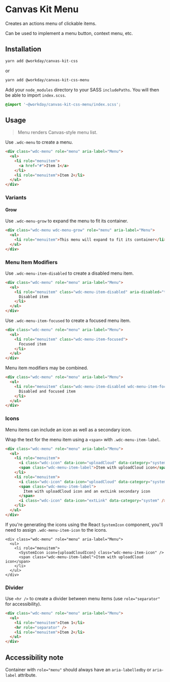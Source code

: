 # Canvas Kit Menu

Creates an actions menu of clickable items.

Can be used to implement a menu button, context menu, etc.

## Installation

```sh
yarn add @workday/canvas-kit-css
```

or

```sh
yarn add @workday/canvas-kit-css-menu
```

Add your `node_modules` directory to your SASS `includePaths`. You will then be able to import
`index.scss`.

```scss
@import '~@workday/canvas-kit-css-menu/index.scss';
```

## Usage

> Menu renders Canvas-style menu list.

Use `.wdc-menu` to create a menu.

```html
<div class="wdc-menu" role="menu" aria-label="Menu">
  <ul>
    <li role="menuitem">
      <a href="#">Item 1</a>
    </li>
    <li role="menuitem">Item 2</li>
  </ul>
</div>
```

### Variants

#### Grow

Use `.wdc-menu-grow` to expand the menu to fit its container.

```html
<div class="wdc-menu wdc-menu-grow" role="menu" aria-label="Menu">
  <ul>
    <li role="menuitem">This menu will expand to fit its container</li>
  </ul>
</div>
```

### Menu Item Modifiers

Use `.wdc-menu-item-disabled` to create a disabled menu item.

```html
<div class="wdc-menu" role="menu" aria-label="Menu">
  <ul>
    <li role="menuitem" class="wdc-menu-item-disabled" aria-disabled="true">
      Disabled item
    </li>
  </ul>
</div>
```

Use `.wdc-menu-item-focused` to create a focused menu item.

```html
<div class="wdc-menu" role="menu" aria-label="Menu">
  <ul>
    <li role="menuitem" class="wdc-menu-item-focused">
      Focused item
    </li>
  </ul>
</div>
```

Menu item modifiers may be combined.

```html
<div class="wdc-menu" role="menu" aria-label="Menu">
  <ul>
    <li role="menuitem" class="wdc-menu-item-disabled wdc-menu-item-focused">
      Disabled and focused item
    </li>
  </ul>
</div>
```

### Icons

Menu items can include an icon as well as a secondary icon.

Wrap the text for the menu item using a `<span>` with `.wdc-menu-item-label`.

```html
<div class="wdc-menu" role="menu" aria-label="Menu">
  <ul>
    <li role="menuitem">
      <i class="wdc-icon" data-icon="uploadCloud" data-category="system" />
      <span class="wdc-menu-item-label">Item with uploadCloud icon</span>
    </li>
    <li role="menuitem">
      <i class="wdc-icon" data-icon="uploadCloud" data-category="system" />
      <span class="wdc-menu-item-label">
        Item with uploadCloud icon and an extLink secondary icon
      </span>
      <i class="wdc-icon" data-icon="extLink" data-category="system" />
    </li>
  </ul>
</div>
```

If you're generating the icons using the React `SystemIcon` component, you'll need to assign
`.wdc-menu-item-icon` to the icons.

```tsx
<div class="wdc-menu" role="menu" aria-label="Menu">
  <ul>
    <li role="menuitem">
      <SystemIcon icon={uploadCloudIcon} class="wdc-menu-item-icon" />
      <span class="wdc-menu-item-label">Item with uploadCloud icon</span>
    </li>
  </ul>
</div>
```

### Divider

Use `<hr />` to create a divider between menu items (use `role="separator"` for accessibility).

```html
<div class="wdc-menu" role="menu" aria-label="Menu">
  <ul>
    <li role="menuitem">Item 1</li>
    <hr role="separator" />
    <li role="menuitem">Item 2</li>
  </ul>
</div>
```

## Accessibility note

Container with `role="menu"` should always have an `aria-labelledby` or `aria-label` attribute.
